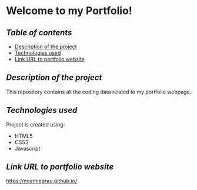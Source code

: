 # **Welcome to my Portfolio!**

## **_Table of contents_**
* [Description of the project](#description-of-the-project)
* [Technologies used](#technologies-used)
* [Link URL to portfolio website](#link-URL-to-portfolio-website)


## **_Description of the project_**
This repository contains all the coding data related to my portfolio webpage.

## **_Technologies used_**
Project is created using:
* HTML5
* CSS3
* Javascript

## **_Link URL to portfolio website_**
https://noemiegrau.github.io/

